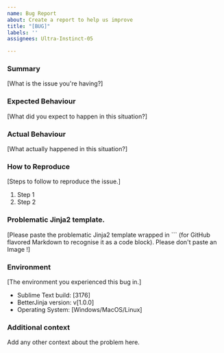 ```yaml
---
name: Bug Report
about: Create a report to help us improve
title: "[BUG]"
labels: ''
assignees: Ultra-Instinct-05

---
```


### Summary

[What is the issue you're having?]

### Expected Behaviour

[What did you expect to happen in this situation?]

### Actual Behaviour

[What actually happened in this situation?]

### How to Reproduce

[Steps to follow to reproduce the issue.]

1. Step 1
2. Step 2

### Problematic Jinja2 template.

[Please paste the problematic Jinja2 template wrapped in ``` (for GitHub flavored Markdown to recognise it as a code block). Please don't paste an Image !]

### Environment

[The environment you experienced this bug in.]

- Sublime Text build: [3176]
- BetterJinja version: v[1.0.0]
- Operating System: [Windows/MacOS/Linux]

### Additional context
Add any other context about the problem here.
